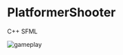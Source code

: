 # PlatformerShooter
C++ SFML

![gameplay](https://user-images.githubusercontent.com/17216605/31024940-f8bcb0f2-a540-11e7-8873-732fa0eec93f.png)
